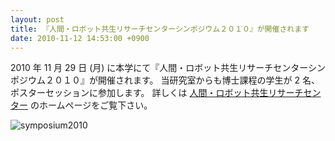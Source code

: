 ```yaml
---
layout: post
title: 『人間・ロボット共生リサーチセンターシンポジウム２０１０』が開催されます
date: 2010-11-12 14:53:00 +0900
---
```


2010 年 11 月 29 日 (月) に本学にて『人間・ロボット共生リサーチセンターシンポジウム２０１０』が開催されます。
当研究室からも博士課程の学生が 2 名、ポスターセッションに参加します。
詳しくは [人間・ロボット共生リサーチセンター](http://robot.tut.ac.jp/activity.html) のホームページをご覧下さい。

![symposium2010]({{site.baseurl}}/img/2010-11-12-human-robot-symbiosis.jpg)